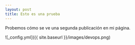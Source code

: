 ```yaml
---
layout: post
title: Esto es una prueba
---
```


Probemos cómo se ve una segunda publicación en mi página.

![_config.yml]({{ site.baseurl }}/images/devops.png)
